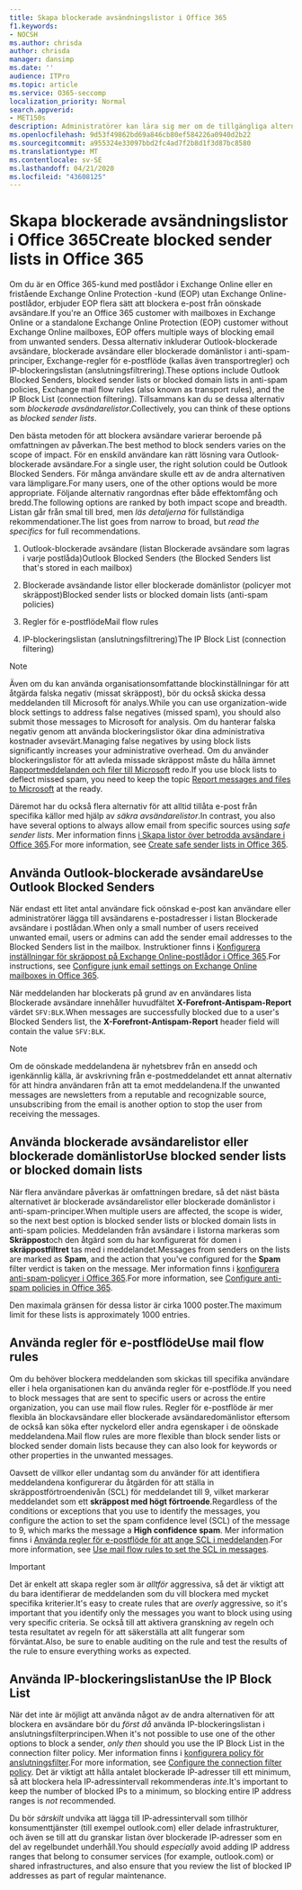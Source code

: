 ```yaml
---
title: Skapa blockerade avsändningslistor i Office 365
f1.keywords:
- NOCSH
ms.author: chrisda
author: chrisda
manager: dansimp
ms.date: ''
audience: ITPro
ms.topic: article
ms.service: O365-seccomp
localization_priority: Normal
search.appverid:
- MET150s
description: Administratörer kan lära sig mer om de tillgängliga alternativen i Office 365 och EOP för att blockera inkommande meddelanden.
ms.openlocfilehash: 9d53f49862bd69a846cb80ef584226a0940d2b22
ms.sourcegitcommit: a955324e33097bbd2fc4ad7f2b8d1f3d87bc8580
ms.translationtype: MT
ms.contentlocale: sv-SE
ms.lasthandoff: 04/21/2020
ms.locfileid: "43608125"
---
```

# <a name="create-blocked-sender-lists-in-office-365"></a><span data-ttu-id="cb525-103">Skapa blockerade avsändningslistor i Office 365</span><span class="sxs-lookup"><span data-stu-id="cb525-103">Create blocked sender lists in Office 365</span></span>

<span data-ttu-id="cb525-104">Om du är en Office 365-kund med postlådor i Exchange Online eller en fristående Exchange Online Protection -kund (EOP) utan Exchange Online-postlådor, erbjuder EOP flera sätt att blockera e-post från oönskade avsändare.</span><span class="sxs-lookup"><span data-stu-id="cb525-104">If you're an Office 365 customer with mailboxes in Exchange Online or a standalone Exchange Online Protection (EOP) customer without Exchange Online mailboxes, EOP offers multiple ways of blocking email from unwanted senders.</span></span> <span data-ttu-id="cb525-105">Dessa alternativ inkluderar Outlook-blockerade avsändare, blockerade avsändare eller blockerade domänlistor i anti-spam-principer, Exchange-regler för e-postflöde (kallas även transportregler) och IP-blockeringslistan (anslutningsfiltrering).</span><span class="sxs-lookup"><span data-stu-id="cb525-105">These options include Outlook Blocked Senders, blocked sender lists or blocked domain lists in anti-spam policies, Exchange mail flow rules (also known as transport rules), and the IP Block List (connection filtering).</span></span> <span data-ttu-id="cb525-106">Tillsammans kan du se dessa alternativ som _blockerade avsändarelistor_.</span><span class="sxs-lookup"><span data-stu-id="cb525-106">Collectively, you can think of these options as _blocked sender lists_.</span></span>

<span data-ttu-id="cb525-107">Den bästa metoden för att blockera avsändare varierar beroende på omfattningen av påverkan.</span><span class="sxs-lookup"><span data-stu-id="cb525-107">The best method to block senders varies on the scope of impact.</span></span> <span data-ttu-id="cb525-108">För en enskild användare kan rätt lösning vara Outlook-blockerade avsändare.</span><span class="sxs-lookup"><span data-stu-id="cb525-108">For a single user, the right solution could be Outlook Blocked Senders.</span></span> <span data-ttu-id="cb525-109">För många användare skulle ett av de andra alternativen vara lämpligare.</span><span class="sxs-lookup"><span data-stu-id="cb525-109">For many users, one of the other options would be more appropriate.</span></span> <span data-ttu-id="cb525-110">Följande alternativ rangordnas efter både effektomfång och bredd.</span><span class="sxs-lookup"><span data-stu-id="cb525-110">The following options are ranked by both impact scope and breadth.</span></span> <span data-ttu-id="cb525-111">Listan går från smal till bred, men *läs detaljerna* för fullständiga rekommendationer.</span><span class="sxs-lookup"><span data-stu-id="cb525-111">The list goes from narrow to broad, but *read the specifics* for full recommendations.</span></span>

1. <span data-ttu-id="cb525-112">Outlook-blockerade avsändare (listan Blockerade avsändare som lagras i varje postlåda)</span><span class="sxs-lookup"><span data-stu-id="cb525-112">Outlook Blocked Senders (the Blocked Senders list that's stored in each mailbox)</span></span>

2. <span data-ttu-id="cb525-113">Blockerade avsändande listor eller blockerade domänlistor (policyer mot skräppost)</span><span class="sxs-lookup"><span data-stu-id="cb525-113">Blocked sender lists or blocked domain lists (anti-spam policies)</span></span>

3. <span data-ttu-id="cb525-114">Regler för e-postflöde</span><span class="sxs-lookup"><span data-stu-id="cb525-114">Mail flow rules</span></span>

4. <span data-ttu-id="cb525-115">IP-blockeringslistan (anslutningsfiltrering)</span><span class="sxs-lookup"><span data-stu-id="cb525-115">The IP Block List (connection filtering)</span></span>

> [!NOTE]
> <span data-ttu-id="cb525-116">Även om du kan använda organisationsomfattande blockinställningar för att åtgärda falska negativ (missat skräppost), bör du också skicka dessa meddelanden till Microsoft för analys.</span><span class="sxs-lookup"><span data-stu-id="cb525-116">While you can use organization-wide block settings to address false negatives (missed spam), you should also submit those messages to Microsoft for analysis.</span></span> <span data-ttu-id="cb525-117">Om du hanterar falska negativ genom att använda blockeringslistor ökar dina administrativa kostnader avsevärt.</span><span class="sxs-lookup"><span data-stu-id="cb525-117">Managing false negatives by using block lists significantly increases your administrative overhead.</span></span> <span data-ttu-id="cb525-118">Om du använder blockeringslistor för att avleda missade skräppost måste du hålla ämnet [Rapportmeddelanden och filer till Microsoft](report-junk-email-messages-to-microsoft.md) redo.</span><span class="sxs-lookup"><span data-stu-id="cb525-118">If you use block lists to deflect missed spam, you need to keep the topic [Report messages and files to Microsoft](report-junk-email-messages-to-microsoft.md) at the ready.</span></span>

<span data-ttu-id="cb525-119">Däremot har du också flera alternativ för att alltid tillåta e-post från specifika källor med hjälp av _säkra avsändarelistor_.</span><span class="sxs-lookup"><span data-stu-id="cb525-119">In contrast, you also have several options to always allow email from specific sources using _safe sender lists_.</span></span> <span data-ttu-id="cb525-120">Mer information finns [i Skapa listor över betrodda avsändare i Office 365](create-safe-sender-lists-in-office-365.md).</span><span class="sxs-lookup"><span data-stu-id="cb525-120">For more information, see [Create safe sender lists in Office 365](create-safe-sender-lists-in-office-365.md).</span></span>

## <a name="use-outlook-blocked-senders"></a><span data-ttu-id="cb525-121">Använda Outlook-blockerade avsändare</span><span class="sxs-lookup"><span data-stu-id="cb525-121">Use Outlook Blocked Senders</span></span>

<span data-ttu-id="cb525-122">När endast ett litet antal användare fick oönskad e-post kan användare eller administratörer lägga till avsändarens e-postadresser i listan Blockerade avsändare i postlådan.</span><span class="sxs-lookup"><span data-stu-id="cb525-122">When only a small number of users received unwanted email, users or admins can add the sender email addresses to the Blocked Senders list in the mailbox.</span></span> <span data-ttu-id="cb525-123">Instruktioner finns i [Konfigurera inställningar för skräppost på Exchange Online-postlådor i Office 365](configure-junk-email-settings-on-exo-mailboxes.md).</span><span class="sxs-lookup"><span data-stu-id="cb525-123">For instructions, see [Configure junk email settings on Exchange Online mailboxes in Office 365](configure-junk-email-settings-on-exo-mailboxes.md).</span></span>

<span data-ttu-id="cb525-124">När meddelanden har blockerats på grund av en användares lista Blockerade avsändare innehåller huvudfältet **X-Forefront-Antispam-Report** värdet `SFV:BLK`.</span><span class="sxs-lookup"><span data-stu-id="cb525-124">When messages are successfully blocked due to a user's Blocked Senders list, the **X-Forefront-Antispam-Report** header field will contain the value `SFV:BLK`.</span></span>

> [!NOTE]
> <span data-ttu-id="cb525-125">Om de oönskade meddelandena är nyhetsbrev från en ansedd och igenkännlig källa, är avskrivning från e-postmeddelandet ett annat alternativ för att hindra användaren från att ta emot meddelandena.</span><span class="sxs-lookup"><span data-stu-id="cb525-125">If the unwanted messages are newsletters from a reputable and recognizable source, unsubscribing from the email is another option to stop the user from receiving the messages.</span></span>

## <a name="use-blocked-sender-lists-or-blocked-domain-lists"></a><span data-ttu-id="cb525-126">Använda blockerade avsändarelistor eller blockerade domänlistor</span><span class="sxs-lookup"><span data-stu-id="cb525-126">Use blocked sender lists or blocked domain lists</span></span>

<span data-ttu-id="cb525-127">När flera användare påverkas är omfattningen bredare, så det näst bästa alternativet är blockerade avsändarelistor eller blockerade domänlistor i anti-spam-principer.</span><span class="sxs-lookup"><span data-stu-id="cb525-127">When multiple users are affected, the scope is wider, so the next best option is blocked sender lists or blocked domain lists in anti-spam policies.</span></span> <span data-ttu-id="cb525-128">Meddelanden från avsändare i listorna markeras som **Skräppost**och den åtgärd som du har konfigurerat för domen i **skräppostfiltret** tas med i meddelandet.</span><span class="sxs-lookup"><span data-stu-id="cb525-128">Messages from senders on the lists are marked as **Spam**, and the action that you've configured for the **Spam** filter verdict is taken on the message.</span></span> <span data-ttu-id="cb525-129">Mer information finns i [konfigurera anti-spam-policyer i Office 365](configure-your-spam-filter-policies.md).</span><span class="sxs-lookup"><span data-stu-id="cb525-129">For more information, see [Configure anti-spam policies in Office 365](configure-your-spam-filter-policies.md).</span></span>

<span data-ttu-id="cb525-130">Den maximala gränsen för dessa listor är cirka 1000 poster.</span><span class="sxs-lookup"><span data-stu-id="cb525-130">The maximum limit for these lists is approximately 1000 entries.</span></span>

## <a name="use-mail-flow-rules"></a><span data-ttu-id="cb525-131">Använda regler för e-postflöde</span><span class="sxs-lookup"><span data-stu-id="cb525-131">Use mail flow rules</span></span>

<span data-ttu-id="cb525-132">Om du behöver blockera meddelanden som skickas till specifika användare eller i hela organisationen kan du använda regler för e-postflöde.</span><span class="sxs-lookup"><span data-stu-id="cb525-132">If you need to block messages that are sent to specific users or across the entire organization, you can use mail flow rules.</span></span> <span data-ttu-id="cb525-133">Regler för e-postflöde är mer flexibla än blockavsändare eller blockerade avsändaredomänlistor eftersom de också kan söka efter nyckelord eller andra egenskaper i de oönskade meddelandena.</span><span class="sxs-lookup"><span data-stu-id="cb525-133">Mail flow rules are more flexible than block sender lists or blocked sender domain lists because they can also look for keywords or other properties in the unwanted messages.</span></span>

<span data-ttu-id="cb525-134">Oavsett de villkor eller undantag som du använder för att identifiera meddelandena konfigurerar du åtgärden för att ställa in skräppostförtroendenivån (SCL) för meddelandet till 9, vilket markerar meddelandet som ett **skräppost med högt förtroende**.</span><span class="sxs-lookup"><span data-stu-id="cb525-134">Regardless of the conditions or exceptions that you use to identify the messages, you configure the action to set the spam confidence level (SCL) of the message to 9, which marks the message a **High confidence spam**.</span></span> <span data-ttu-id="cb525-135">Mer information finns i [Använda regler för e-postflöde för att ange SCL i meddelanden](use-mail-flow-rules-to-set-the-spam-confidence-level-scl-in-messages.md).</span><span class="sxs-lookup"><span data-stu-id="cb525-135">For more information, see [Use mail flow rules to set the SCL in messages](use-mail-flow-rules-to-set-the-spam-confidence-level-scl-in-messages.md).</span></span>

> [!IMPORTANT]
> <span data-ttu-id="cb525-136">Det är enkelt att skapa regler som är *alltför* aggressiva, så det är viktigt att du bara identifierar de meddelanden som du vill blockera med mycket specifika kriterier.</span><span class="sxs-lookup"><span data-stu-id="cb525-136">It's easy to create rules that are *overly* aggressive, so it's important that you identify only the messages you want to block using using very specific criteria.</span></span> <span data-ttu-id="cb525-137">Se också till att aktivera granskning av regeln och testa resultatet av regeln för att säkerställa att allt fungerar som förväntat.</span><span class="sxs-lookup"><span data-stu-id="cb525-137">Also, be sure to enable auditing on the rule and test the results of the rule to ensure everything works as expected.</span></span>

## <a name="use-the-ip-block-list"></a><span data-ttu-id="cb525-138">Använda IP-blockeringslistan</span><span class="sxs-lookup"><span data-stu-id="cb525-138">Use the IP Block List</span></span>

<span data-ttu-id="cb525-139">När det inte är möjligt att använda något av de andra alternativen för att blockera en avsändare bör du *först då* använda IP-blockeringslistan i anslutningsfilterprincipen.</span><span class="sxs-lookup"><span data-stu-id="cb525-139">When it's not possible to use one of the other options to block a sender, *only then* should you use the IP Block List in the connection filter policy.</span></span> <span data-ttu-id="cb525-140">Mer information finns i [konfigurera policy för anslutningsfilter](configure-the-connection-filter-policy.md).</span><span class="sxs-lookup"><span data-stu-id="cb525-140">For more information, see [Configure the connection filter policy](configure-the-connection-filter-policy.md).</span></span> <span data-ttu-id="cb525-141">Det är viktigt att hålla antalet blockerade IP-adresser till ett minimum, så att blockera hela IP-adressintervall rekommenderas *inte.*</span><span class="sxs-lookup"><span data-stu-id="cb525-141">It's important to keep the number of blocked IPs to a minimum, so blocking entire IP address ranges is *not* recommended.</span></span>

<span data-ttu-id="cb525-142">Du bör *särskilt* undvika att lägga till IP-adressintervall som tillhör konsumenttjänster (till exempel outlook.com) eller delade infrastrukturer, och även se till att du granskar listan över blockerade IP-adresser som en del av regelbundet underhåll.</span><span class="sxs-lookup"><span data-stu-id="cb525-142">You should *especially* avoid adding IP address ranges that belong to consumer services (for example, outlook.com) or shared infrastructures, and also ensure that you review the list of blocked IP addresses as part of regular maintenance.</span></span>
